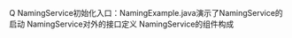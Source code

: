 

Q
NamingService初始化入口：NamingExample.java演示了NamingService的启动
NamingService对外的接口定义
NamingService的组件构成


